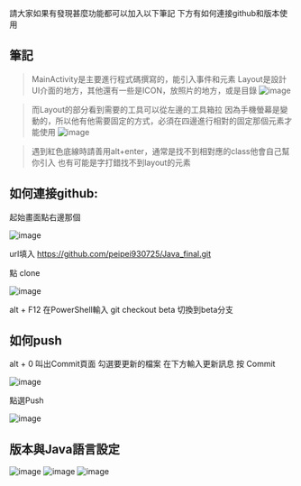 請大家如果有發現甚麼功能都可以加入以下筆記
下方有如何連接github和版本使用
## 筆記

>MainActivity是主要進行程式碼撰寫的，能引入事件和元素
>Layout是設計UI介面的地方，其他還有一些是ICON，放照片的地方，或是目錄
>![image](https://github.com/peipei930725/Java_final/assets/114333331/a16c9a31-80a9-4326-b5b5-fcf15d26ca38)

>而Layout的部分看到需要的工具可以從左邊的工具箱拉
>因為手機螢幕是變動的，所以他有他需要固定的方式，必須在四邊進行相對的固定那個元素才能使用
>![image](https://github.com/peipei930725/Java_final/assets/114333331/fbb73c3d-8816-42bc-a4e8-ec3bc32bd833)

>遇到紅色底線時請善用alt+enter，通常是找不到相對應的class他會自己幫你引入
>也有可能是字打錯找不到layout的元素

## 如何連接github:
起始畫面點右邊那個

![image](https://cdn.discordapp.com/attachments/1094192360411365408/1240507058332237884/image.png?ex=6646cfba&is=66457e3a&hm=9bc4f81e10b489dd5716dc311cd0849a9d3169e0f99682c92cb698248d568640&)

url填入 https://github.com/peipei930725/Java_final.git

點 clone

![image](https://cdn.discordapp.com/attachments/1094192360411365408/1240507538403754025/image.png?ex=6646d02c&is=66457eac&hm=e7fd250c4d9e3c5a0b1fb84c2f974244bdfeea7b145475fbdbfa5c17776b1d34&)

alt + F12 在PowerShell輸入 git checkout beta 切換到beta分支

##  如何push
alt + 0 叫出Commit頁面
勾選要更新的檔案
在下方輸入更新訊息
按 Commit 

![image](https://cdn.discordapp.com/attachments/1094192360411365408/1240509105064382484/image.png?ex=6646d1a2&is=66458022&hm=3462321bacc34596f6880091b83383247a3ab6b63950891477307c2bfeac07a9&)

點選Push

![image](https://cdn.discordapp.com/attachments/1094192360411365408/1240509665012482078/image.png?ex=6646d227&is=664580a7&hm=ec3cae4c9316b2a47d844f53773727f17a9a5897f1995597059b09431907a29a&)

## 版本與Java語言設定
![image](https://github.com/peipei930725/Java_final/assets/114333331/dbcdb5ad-bb1c-4522-bc2a-4619c2661db9)
![image](https://github.com/peipei930725/Java_final/assets/114333331/d8a4b0a5-1f79-4136-935c-d9e15251446c)
![image](https://github.com/peipei930725/Java_final/assets/114333331/d296cdf5-b25a-4ca3-a6bd-ba503d32f2b8)

